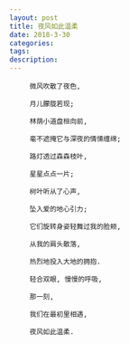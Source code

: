 ```yaml
---
layout: post
title: 夜风如此温柔
date: 2018-3-30
categories: 
tags: 
description: 
---
```


         微风吹散了夜色,

         月儿朦胧若现;

         林荫小道盘桓向前,

         毫不遮掩它与深夜的情愫缠绵;

         路灯透过森森枝叶,

         星星点点一片;

         树叶听从了心声,

         坠入爱的地心引力;

         它们旋转身姿轻舞过我的脸颊,

         从我的肩头散落,

         热烈地投入大地的拥抱.

         轻合双眼, 慢慢的呼吸,

         那一刻,

         我们在最初里相遇,

         夜风如此温柔.










